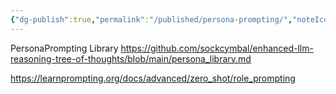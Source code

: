 ```yaml
---
{"dg-publish":true,"permalink":"/published/persona-prompting/","noteIcon":""}
---
```


PersonaPrompting Library
https://github.com/sockcymbal/enhanced-llm-reasoning-tree-of-thoughts/blob/main/persona_library.md


https://learnprompting.org/docs/advanced/zero_shot/role_prompting 

